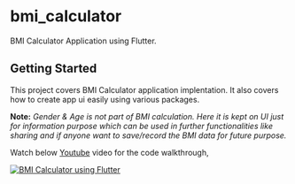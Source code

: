 # bmi_calculator

BMI Calculator Application using Flutter.

## Getting Started

This project covers BMI Calculator application implentation. It also covers how to create app ui easily using various packages.

**Note:** _Gender & Age is not part of BMI calculation. Here it is kept on UI just for information purpose which can be used in further functionalities like sharing  and if anyone want to save/record the BMI data for future purpose._

Watch below [Youtube](https://www.youtube.com/watch?v=J1CDaJ_d8Us) video for the code walkthrough,

[![BMI Calculator using Flutter](https://img.youtube.com/vi/J1CDaJ_d8Us/0.jpg)](https://www.youtube.com/watch?v=J1CDaJ_d8Us)

